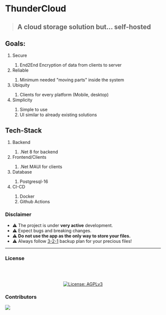 # ThunderCloud

> ## A cloud storage solution but... self-hosted

## Goals:

<ol>
  <li>Secure</li>
  <ol>
    <li>End2End Encryption of data from clients to server</li>
  </ol>
  <li>Reliable</li>
  <ol>
    <li>Minimum needed "moving parts" inside the system</li>
  </ol>
  <li>Ubiquity</li>
  <ol>
    <li>Clients for every platform (Mobile, desktop)</li>
  </ol>
  <li>Simplicity</li>
  <ol>
    <li>Simple to use</li>
    <li>UI similar to already existing solutions</li>
  </ol>
</ol>

## Tech-Stack

<ol>
  <li>Backend</li>
  <ol>
    <li>.Net 8 for backend</li>
  </ol>
  <li>Frontend/Clients</li>
  <ol>
    <li>.Net MAUI for clients</li>
  </ol>
  <li>Database</li>
    <ol>
    <li>Postgresql-16</li>
    </ol>
<li>CI-CD</li>
<ol>
<li>Docker</li>
<li>Github Actions</li>
</ol>
</ol>

### Disclaimer

- ⚠️ The project is under **very active** development.
- ⚠️ Expect bugs and breaking changes.
- ⚠️ **Do not use the app as the only way to store your files.**
- ⚠️ Always follow [3-2-1](https://www.backblaze.com/blog/the-3-2-1-backup-strategy/) backup plan for your precious files!

---
### License
<br/>  
<p align="center"> 
  <br/>  
  <a href="https://opensource.org/license/agpl-v3"><img src="https://img.shields.io/badge/License-AGPL_v3-blue.svg?color=3F51B5&style=for-the-badge&label=License&logoColor=000000&labelColor=ececec" alt="License: AGPLv3"></a>
  <br/> 
</p>

### Contributors

<a href="https://github.com/zenkraker/ThunderCloud/graphs/contributors">
  <img src="https://contrib.rocks/image?repo=zenkraker/ThunderCloud" />
</a>
